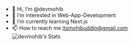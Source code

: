 - 👋 Hi, I’m @devmohib
- 👀 I’m interested in Web-App-Development
- 🌱 I’m currently learning Next.js
- 📫 How to reach me itsmohibuddin@gmail.com  
![devmohib's Stats](https://github-readme-stats.vercel.app/api?username=devmohib&theme=vue-dark&show_icons=true&hide_border=true&count_private=true)
<!---
devmohib/devmohib is a ✨ special ✨ repository because its `README.md` (this file) appears on your GitHub profile.
You can click the Preview link to take a look at your changes.
--->
